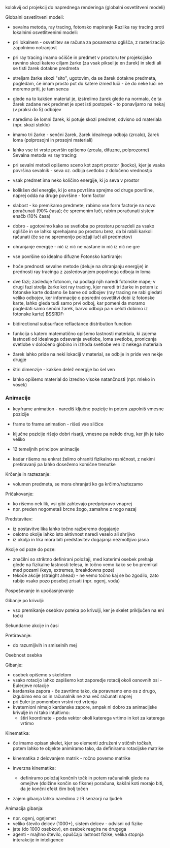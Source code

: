 kolokvij od projekcij do naprednega renderinga (globalni osvetlitveni modeli)

Globalni osvetlitveni modeli:
- sevalna metoda, ray tracing, fotonsko mapiranje
Razlika ray tracing proti lokalnimi osvetlitvenimi modeli:
- pri lokalnem - osvetlitev se računa za posamezna oglišča, z rasterizacijo zapolnimo notranjost
- pri ray tracing imamo očišče in predmet v prostoru ter projekcijsko ravnino skozi katero ciljam žarke (za vsak piksel je en žarek) in sledi ali se tisti žarek dotakne predmeta

- streljam žarke skozi "sito", ugotovim, da se žarek dotakne predmeta, pogledam, če imam prosto pot do katere izmed luči - če do neke luči ne moremo priti, je tam senca
- glede na to kakšen material je, izstrelimo žarek glede na normalo, če ta žarek zadane nek predmet je spet isti postopek - to ponavljamo na nekaj (v praksi do 5) odbojev
- naredimo še lomni žarek, ki potuje skozi predmet, odvisno od materiala (npr. skozi steklo)
- imamo tri žarke - senčni žarek, žarek idealnega odboja (zrcalo), žarek loma (polprosojni in prosojni materiali)
- lahko vse tri vrste površin opišemo (zrcala, difuzne, polprozorne)
Sevalna metoda vs ray tracing:
- pri sevalni metodi opišemo sceno kot zaprt prostor (kocko), kjer je vsaka površina sevalnik - seva oz. odbija svetlobo z določeno vrednostjo
- vsak predmet ima neko količino energije, ki jo seva v prostor
- kolikšen del energije, ki jo ena površina sprejme od druge površine, naprej odda na druge površine - form factor
- slabost - ko premikamo predmete, rabimo vse form factorje na novo poračunati (90% časa); če spremenim luči, rabim poračunati sistem enačb (10% časa)
- dobro - ugotovimo kako se svetloba po prostoru porazdeli za vsako oglišče in se lahko sprehajamo po prostoru brez, da bi rabili karkoli računati (če se ne spremenijo položaji luči ali predmetov)
- ohranjanje energije - nič iz nič ne nastane in nič iz nič ne gre
- vse površine so idealno difuzne
Fotonsko kartiranje:
- hoče prednosti sevalne metode (deluje na ohranjanju energije) in prednosti ray tracinga z zasledovanjem popolnega odboja in loma
- dve fazi; zasleduje fotonom, na podlagi njih naredi fotonske mape; v drugi fazi strelja žarke kot ray tracing, kjer naredi tri žarke in potem iz fotonske karte dodamo še barve od odbojev (ray tracing ne rabi gledati veliko odbojev, ker informacije o posredni osvetlitvi dobi iz fotonske karte, lahko gleda tudi samo prvi odboj, kar pomeni da moramo pogledati samo senčni žarek, barvo odboja pa v celoti dobimo iz fotonske karte)
BSSRDF:
- bidirectional subsurface reflactance distribution function
- funkcija s katero matematično opišemo lastnosti materiala, ki zajema lastnosti od idealnega odsevanja svetlobe, loma svetlobe, pronicanja svetlobe v določeno globino in izhoda svetlobe ven iz nekega materiala
- žarek lahko pride na neki lokaciji v material, se odbije in pride ven nekje drugje
- štiri dimenzije - kakšen delež energije bo šel ven
- lahko opišemo material do izredno visoke natančnosti (npr. mleko in vosek)

### Animacije

- keyframe animation - narediš ključne pozicije in potem zapolniš vmesne pozicije
- frame to frame animation - rišeš vse sličice
- ključne pozicije rišejo dobri risarji, vmesne pa nekdo drug, ker jih je tako veliko

- 12 temeljnih principov animacije
- kadar rišemo na enkrat želimo ohraniti fizikalno resničnost, z nekimi pretiravanji pa lahko dosežemo komične trenutke

Krčenje in raztezanje:
- volumen predmeta, se mora ohranjati ko ga krčimo/raztezamo

Pričakovanje:
- ko rišemo nek lik, vsi gibi zahtevajo predpripravo vnaprej
- npr. preden nogometaš brcne žogo, zamahne z nogo nazaj

Predstavitev:
- iz postavitve lika lahko točno razberemo dogajanje
- celotno okolje lahko isto aktivnost naredi veselo ali shrljivo
- iz okolja in lika mora biti predstavitev dogajanja nezmotljivo jasna

Akcije od poze do poze:
- značilni so striktno definirani položaji, med katerimi osebek prehaja glede na fizikalne lastnosti telesa, in točno vemo kako se bo premikal med pozami (keys, extremes, breakdowns poze)
- tekoče akcije (straight ahead) - ne vemo točno kaj se bo zgodilo, zato rabijo vsako pozo posebej zrisati (npr. ogenj, voda)

Pospeševanje in upočasnjevanje

Gibanje po krivulji:
- vso premikanje osebkov poteka po krivulji, ker je skelet priključen na eni točki

Sekundarne akcije in časi

Pretiravanje:
- do razumljivih in smiselnih mej

Osebnost osebka

Gibanje:
- osebek opišemo s skeletom
- vsako rotacijo lahko zapišemo kot zaporedje rotacij okoli osnovnih osi - Eulerjeve rotacije
- kardanska zapora - če zavrtimo tako, da poravnamo eno os z drugo, izgubimo eno os in računalnik ne zna več računati naprej
- pri Euler je pomemben vrstni red vrtenja
- kvaternioni nimajo kardanske zapore, ampak ni dobro za animacijske krivulje in ni tako intuitivno:
	- štiri koordinate - poda vektor okoli katerega vrtimo in kot za katerega vrtimo

Kinematika:
- če imamo opisan skelet, kjer so elementi združeni v stičnih točkah, potem lahko te objekte animiramo tako, da definiramo rotacijske matrike
- kinematika z delovanjem matrik - ročno povemo matrike
- inverzna kinematika:
	- definiramo položaj končnih točk in potem računalnik glede na omejitve (dolžine končin so fiksne) poračuna, kakšni koti morajo biti, da je končni efekt čim bolj točen

- zajem gibanja lahko naredimo z IR senzorji na ljudeh

Animacija gibanja:
- npr. ogenj, ognjemet
- veliko število delcev (1000+), sistem delcev - odvisni od fizike
- jate (do 1000 osebkov), en osebek reagira ne drugega
- agenti - majhno število, opuščajo lastnost fizike, velika stopnja interakcije in inteligence